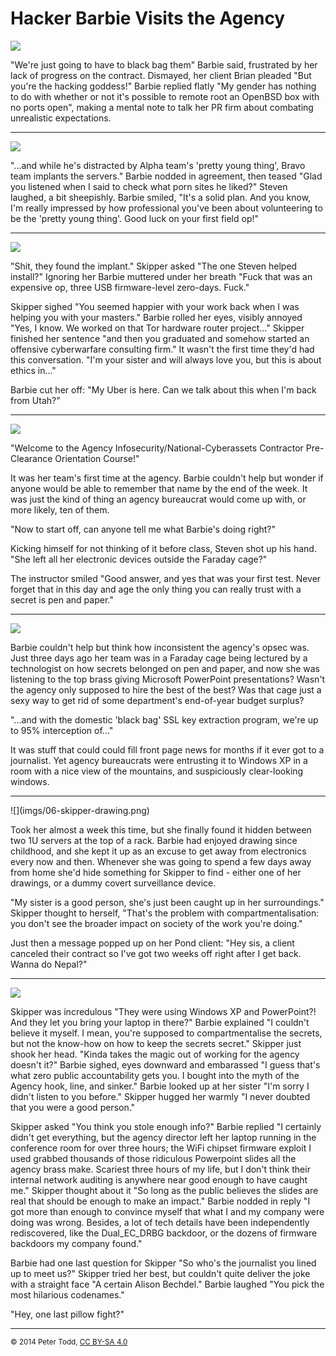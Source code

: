 <h1>Hacker Barbie Visits the Agency</h1>

![](imgs/01-remote-root.png)

"We're just going to have to black bag them" Barbie said, frustrated by her
lack of progress on the contract. Dismayed, her client Brian pleaded "But
you're the hacking goddess!" Barbie replied flatly "My gender has nothing to do
with whether or not it's possible to remote root an OpenBSD box with no ports
open", making a mental note to talk her PR firm about combating unrealistic
expectations.


<hr>

![](imgs/02-black-bag.png)

"...and while he's distracted by Alpha team's 'pretty young thing', Bravo team
implants the servers." Barbie nodded in agreement, then teased "Glad you
listened when I said to check what porn sites he liked?" Steven laughed, a bit
sheepishly. Barbie smiled, "It's a solid plan. And you know, I'm really
impressed by how professional you've been about volunteering to be the 'pretty
young thing'. Good luck on your first field op!"


<hr>

![](imgs/03-kitchen.png)

"Shit, they found the implant." Skipper asked "The one Steven helped install?"
Ignoring her Barbie muttered under her breath "Fuck that was an expensive op,
three USB firmware-level zero-days. Fuck."

Skipper sighed "You seemed happier with your work back when I was helping you with
your masters." Barbie rolled her eyes, visibly annoyed "Yes, I know. We worked
on that Tor hardware router project..." Skipper finished her sentence "and then
you graduated and somehow started an offensive cyberwarfare consulting firm."
It wasn't the first time they'd had this conversation. "I'm your sister and
will always love you, but this is about ethics in..."

Barbie cut her off: "My Uber is here. Can we talk about this when I'm back from Utah?"


<hr>

![](imgs/04-agency-orientation.png)

"Welcome to the Agency Infosecurity/National-Cyberassets Contractor
Pre-Clearance Orientation Course!"

It was her team's first time at the agency. Barbie couldn't help but wonder if
anyone would be able to remember that name by the end of the week. It was just
the kind of thing an agency bureaucrat would come up with, or more likely, ten
of them.

"Now to start off, can anyone tell me what Barbie's doing right?"

Kicking himself for not thinking of it before class, Steven shot up his hand.
"She left all her electronic devices outside the Faraday cage?"

The instructor smiled "Good answer, and yes that was your first test. Never
forget that in this day and age the only thing you can really trust with a
secret is pen and paper."


<hr>

![](imgs/05-agency-brass.png)

Barbie couldn't help but think how inconsistent the agency's opsec was. Just
three days ago her team was in a Faraday cage being lectured by a technologist
on how secrets belonged on pen and paper, and now she was listening to the top
brass giving Microsoft PowerPoint presentations? Wasn't the agency only
supposed to hire the best of the best? Was that cage just a sexy way to get rid
of some department's end-of-year budget surplus?

"...and with the domestic 'black bag' SSL key extraction program, we're up to
95% interception of..."

It was stuff that could could fill front page news for months if it ever got to
a journalist. Yet agency bureaucrats were entrusting it to Windows XP in a room
with a nice view of the mountains, and suspiciously clear-looking windows.


<hr>
![](imgs/06-skipper-drawing.png)

Took her almost a week this time, but she finally found it hidden between two
1U servers at the top of a rack. Barbie had enjoyed drawing since childhood,
and she kept it up as an excuse to get away from electronics every now and
then. Whenever she was going to spend a few days away from home she'd hide
something for Skipper to find - either one of her drawings, or a dummy covert
surveillance device.

"My sister is a good person, she's just been caught up in her surroundings."
Skipper thought to herself, "That's the problem with compartmentalisation: you
don't see the broader impact on society of the work you're doing."

Just then a message popped up on her Pond client: "Hey sis, a client canceled
their contract so I've got two weeks off right after I get back. Wanna do
Nepal?"


<hr>

![](imgs/07-plots-and-pillowfights.png)

Skipper was incredulous "They were using Windows XP and PowerPoint?! And they
let you bring your laptop in there?" Barbie explained "I couldn't believe it
myself. I mean, you're supposed to compartmentalise the secrets, but not the
know-how on how to keep the secrets secret." Skipper just shook her head.
"Kinda takes the magic out of working for the agency doesn't it?" Barbie
sighed, eyes downward and embarassed "I guess that's what zero public
accountability gets you. I bought into the myth of the Agency hook, line, and
sinker." Barbie looked up at her sister "I'm sorry I didn't listen to you
before." Skipper hugged her warmly "I never doubted that you were a good
person."

Skipper asked "You think you stole enough info?" Barbie replied "I certainly
didn't get everything, but the agency director left her laptop running in the
conference room for over three hours; the WiFi chipset firmware exploit I used
grabbed thousands of those ridiculous Powerpoint slides all the agency brass
make. Scariest three hours of my life, but I don't think their internal network
auditing is anywhere near good enough to have caught me." Skipper thought about
it "So long as the public believes the slides are real that should be enough to
make an impact." Barbie nodded in reply "I got more than enough to convince
myself that what I and my company were doing was wrong. Besides, a lot of tech
details have been independently rediscovered, like the Dual_EC_DRBG backdoor,
or the dozens of firmware backdoors my company found."

Barbie had one last question for Skipper "So who's the journalist you lined up
to meet us?" Skipper tried her best, but couldn't quite deliver the joke with a
straight face "A certain Alison Bechdel." Barbie laughed "You pick the most
hilarious codenames."

"Hey, one last pillow fight?"


<hr>
<small>© 2014 Peter Todd, <a href="http://creativecommons.org/licenses/by-sa/4.0/">CC BY-SA 4.0</a></small>
